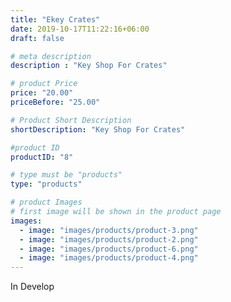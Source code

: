 ```yaml
---
title: "Ekey Crates"
date: 2019-10-17T11:22:16+06:00
draft: false

# meta description
description : "Key Shop For Crates"

# product Price
price: "20.00"
priceBefore: "25.00"

# Product Short Description
shortDescription: "Key Shop For Crates"

#product ID
productID: "8"

# type must be "products"
type: "products"

# product Images
# first image will be shown in the product page
images:
  - image: "images/products/product-3.png"
  - image: "images/products/product-2.png"
  - image: "images/products/product-6.png"
  - image: "images/products/product-4.png"
---
```


In Develop
